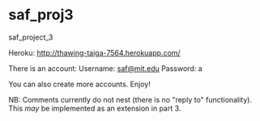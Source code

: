 saf_proj3
=========

saf_project_3

Heroku: http://thawing-taiga-7564.herokuapp.com/

There is an account:
Username: saf@mit.edu
Password: a

You can also create more accounts. Enjoy!

NB: Comments currently do not nest (there is no "reply to" functionality). This *may* be implemented as an extension
in part 3.